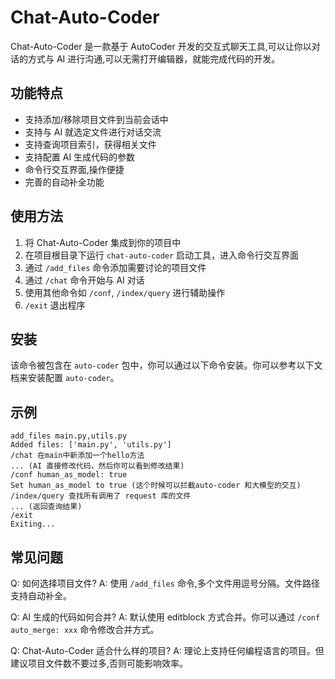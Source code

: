 # Chat-Auto-Coder

Chat-Auto-Coder 是一款基于 AutoCoder 开发的交互式聊天工具,可以让你以对话的方式与 AI 进行沟通,可以无需打开编辑器，就能完成代码的开发。

## 功能特点

- 支持添加/移除项目文件到当前会话中
- 支持与 AI 就选定文件进行对话交流 
- 支持查询项目索引，获得相关文件
- 支持配置 AI 生成代码的参数
- 命令行交互界面,操作便捷
- 完善的自动补全功能

## 使用方法

1. 将 Chat-Auto-Coder 集成到你的项目中
2. 在项目根目录下运行 `chat-auto-coder` 启动工具，进入命令行交互界面
3. 通过 `/add_files` 命令添加需要讨论的项目文件  
4. 通过 `/chat` 命令开始与 AI 对话
5. 使用其他命令如 `/conf`, `/index/query` 进行辅助操作
6. `/exit` 退出程序

## 安装

该命令被包含在 `auto-coder` 包中，你可以通过以下命令安装。你可以参考以下文档来安装配置 `auto-coder`。

[](./000-AutoCoder_准备旅程.md)


## 示例

```shell
add_files main.py,utils.py
Added files: ['main.py', 'utils.py']
/chat 在main中新添加一个hello方法
... (AI 直接修改代码，然后你可以看到修改结果)
/conf human_as_model: true
Set human_as_model to true (这个时候可以拦截auto-coder 和大模型的交互)
/index/query 查找所有调用了 request 库的文件
... (返回查询结果)
/exit
Exiting...
```

## 常见问题

Q: 如何选择项目文件?
A: 使用 `/add_files` 命令,多个文件用逗号分隔。文件路径支持自动补全。

Q: AI 生成的代码如何合并?
A: 默认使用 editblock 方式合并。你可以通过 `/conf auto_merge: xxx` 命令修改合并方式。

Q: Chat-Auto-Coder 适合什么样的项目?
A: 理论上支持任何编程语言的项目。但建议项目文件数不要过多,否则可能影响效率。
  